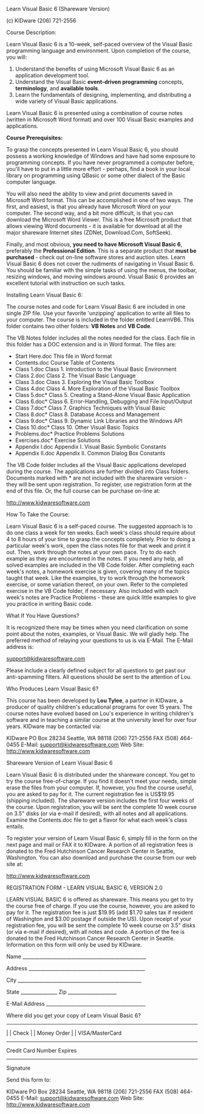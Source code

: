 
Learn Visual Basic 6
(Shareware Version)

(c) KIDware (206) 721-2556



Course Description:

Learn Visual Basic 6 is a 10-week, self-paced overview of the Visual Basic programming language and environment.  Upon completion of the course, you will:

1. Understand the benefits of using Microsoft Visual Basic 6 as an application development tool. 
2. Understand the Visual Basic __event-driven programming__ concepts, __terminology__, and __available tools__.
3. Learn the fundamentals of designing, implementing, and distributing a wide variety of Visual Basic applications.

Learn Visual Basic 6 is presented using a combination of course notes (written in Microsoft Word format) and over 100 Visual Basic examples and applications.


__Course Prerequisites:__

To grasp the concepts presented in Learn Visual Basic 6, you should possess a working knowledge of Windows and have had some exposure to programming concepts.  If you have never programmed a computer before, you'll have to put in a little more effort - perhaps, find a book in your local library on programming using QBasic or some other dialect of the Basic computer language.

You will also need the ability to view and print documents saved in Microsoft Word format.  This can be accomplished in one of two ways.  The first, and easiest, is that you already have Microsoft Word on your computer.  The second way, and a bit more difficult, is that you can download the Microsoft Word Viewer.  This is a free Microsoft product that allows viewing Word documents - it is available for download at all the major shareware Internet sites (ZDNet, Download.Com, SoftSeek).

Finally, and most obvious, __you need to have Microsoft Visual Basic 6__, preferably the __Professional Edition__.  This is a separate product that __must be purchased__ - check out on-line software stores and auction sites.  Learn Visual Basic 6 does not cover the rudiments of navigating in Visual Basic 6.  You should be familiar with the simple tasks of using the menus, the toolbar, resizing windows, and moving windows around.  Visual Basic 6 provides an excellent tutorial with instruction on such tasks.

Installing Learn Visual Basic 6:

The course notes and code for Learn Visual Basic 6 are included in one single ZIP file.  Use your favorite 'unzipping' application to write all files to your computer.  The course is included in the folder entitled LearnVB6.  This folder contains two other folders:  __VB Notes__ and __VB Code__.

The VB Notes folder includes all the notes needed for the class.  Each file in this folder has a DOC extension and is in Word format.  The files are:

- Start Here.doc	This file in Word format
- Contents.doc	    Course Table of Contents
- Class 1.doc	    Class 1. Introduction to the Visual Basic Environment
- Class 2.doc	    Class 2. The Visual Basic Language
- Class 3.doc	    Class 3. Exploring the Visual Basic Toolbox
- Class 4.doc	    Class 4. More Exploration of the Visual Basic Toolbox
- Class 5.doc*	    Class 5. Creating a Stand-Alone Visual Basic Application
- Class 6.doc*	    Class 6. Error-Handling, Debugging and File Input/Output
- Class 7.doc*	    Class 7. Graphics Techniques with Visual Basic
- Class 8.doc*	    Class 8. Database Access and Management
- Class 9.doc*	    Class 9. Dynamic Link Libraries and the Windows API
- Class 10.doc*	    Class 10. Other Visual Basic Topics
- Problems.doc*	    Practice Problems Solutions
- Exercises.doc*	Exercise Solutions
- Appendix I.doc	Appendix I. Visual Basic Symbolic Constants
- Appendix II.doc	Appendix II. Common Dialog Box Constants

The VB Code folder includes all the Visual Basic applications developed during the course.  The applications are further divided into Class folders.  Documents marked with * are not included with the shareware version - they will be sent upon registration.  To register, use registration form at the end of this file.  Or, the full course can be purchase on-line at:

<http://www.kidwaresoftware.com>

How To Take the Course:

Learn Visual Basic 6 is a self-paced course.  The suggested approach is to do one class a week for ten weeks.  Each week's class should require about 4 to 8 hours of your time to grasp the concepts completely.  Prior to doing a particular week's work, open the class notes file for that week and print it out.  Then, work through the notes at your own pace.  Try to do each example as they are encountered in the notes.  If you need any help, all solved examples are included in the VB Code folder.  After completing each week's notes, a homework exercise is given, covering many of the topics taught that week.  Like the examples, try to work through the homework exercise, or some variation thereof, on your own.  Refer to the completed exercise in the VB Code folder, if necessary.  Also included with each week's notes are Practice Problems - these are quick little examples to give you practice in writing Basic code.


What If You Have Questions?

It is recognized there may be times when you need clarification on some point about the notes, examples, or Visual Basic.  We will gladly help.  The preferred method of relaying your questions to us is via E-Mail.  The E-Mail address is:

support@kidwaresoftware.com

Please include a clearly defined subject for all questions to get past our anti-spamming filters.  All questions should be sent to the attention of Lou.


Who Produces Learn Visual Basic 6?

This course has been developed by __Lou Tylee__, a partner in KIDware, a producer of quality children's educational programs for over 15 years.  The course notes have evolved based on Lou's experience in writing children's software and in teaching a similar course at the university level for over four years.  KIDware may be contacted via:

KIDware
PO Box 28234
Seattle, WA 98118
(206) 721-2556
FAX (508) 464-0455
E-Mail:  support@kidwaresoftware.com
Web Site:  http://www.kidwaresoftware.com

Shareware Version of Learn Visual Basic 6

Learn Visual Basic 6 is distributed under the shareware concept.  You get to try the course free-of-charge.  If you find it doesn't meet your needs, simple erase the files from your computer.  If, however, you find the course useful, you are asked to pay for it.  The current registration fee is US$19.95 (shipping included).  The shareware version includes the first four weeks of the course.  Upon registration, you will be sent the complete 10 week course on 3.5" disks (or via e-mail if desired), with all notes and all applications.  Examine the Contents.doc file to get a flavor for what each week's class entails.  

To register your version of Learn Visual Basic 6, simply fill in the form on the next page and mail or FAX it to KIDware.  A portion of all registration fees is donated to the Fred Hutchinson Cancer Research Center in Seattle, Washington.  You can also download and purchase the course from our web site at:

http://www.kidwaresoftware.com

REGISTRATION FORM - LEARN VISUAL BASIC 6, VERSION 2.0

LEARN VISUAL BASIC 6 is offered as shareware.  This means you get to try the course free of charge.  If you use the course, however, you are asked to pay for it.  The registration fee is just $19.95 (add $1.70 sales tax if resident of Washington and $3.00 postage if outside the US).  Upon receipt of your registration fee, you will be sent the complete 10 week course on 3.5" disks (or via e-mail if desired), with all notes and code.  A portion of the fee is donated to the Fred Hutchinson Cancer Research Center in Seattle.  Information on this form will only be used by KIDware.


Name ___________________________________________________

Address ________________________________________________

City ___________________________________________________

State _______________  Zip ____________________ 

E-Mail Address _________________________________________

Where did you get your copy of Learn Visual Basic 6?

________________________________________________________


|  | Check     |  | Money Order      |  | VISA/MasterCard


__________________________________________________________
Credit Card Number                       Expires 

__________________________________________________________
Signature

Send this form to:

KIDware
PO Box 28234
Seattle, WA 98118
(206) 721-2556
FAX (508) 464-0455 
E-Mail:  support@kidwaresoftware.com
Web Site:  http://www.kidwaresoftware.com


